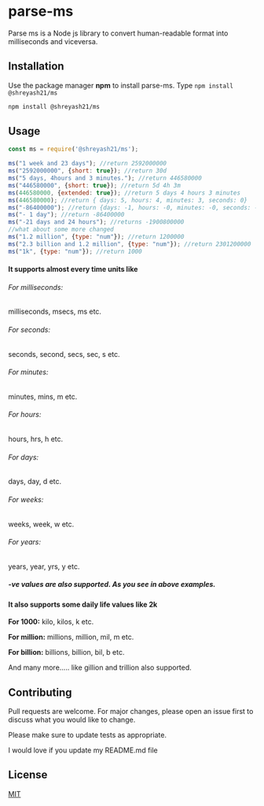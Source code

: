 # parse-ms

Parse ms is a Node js library to convert human-readable format into milliseconds and viceversa.

## Installation

Use the package manager **npm** to install parse-ms.
Type `npm install @shreyash21/ms`

```bash
npm install @shreyash21/ms
```

## Usage

```javascript
const ms = require('@shreyash21/ms');

ms("1 week and 23 days"); //return 2592000000
ms("2592000000", {short: true}); //return 30d
ms("5 days, 4hours and 3 minutes."); //return 446580000
ms("446580000", {short: true}); //return 5d 4h 3m
ms(446580000, {extended: true}); //return 5 days 4 hours 3 minutes
ms(446580000); //return { days: 5, hours: 4, minutes: 3, seconds: 0}
ms("-86400000"); //return {days: -1, hours: -0, minutes: -0, seconds: -0}
ms("- 1 day"); //return -86400000
ms("-21 days and 24 hours"); //returns -1900800000
//what about some more changed
ms("1.2 million", {type: "num"}); //return 1200000
ms("2.3 billion and 1.2 million", {type: "num"}); //return 2301200000
ms("1k", {type: "num"}); //return 1000
```

#### It supports almost every time units like 
###### For milliseconds:
 milliseconds, msecs, ms etc.
###### For seconds:
seconds, second, secs, sec, s etc.
###### For minutes:
minutes, mins, m etc.
###### For hours:
 hours, hrs, h etc.
###### For days:
days, day, d etc.
###### For weeks:
 weeks, week, w etc.
###### For years:
 years, year, yrs, y etc.


##### -ve values are also supported. As you see in above examples.

#### It also supports some daily life values like 2k

**For 1000:**
kilo, kilos, k etc.

**For million:**
millions, million, mil, m etc.

**For billion:**
billions, billion, bil, b etc.

And many more..... like gillion and trillion also supported.
## Contributing
Pull requests are welcome. For major changes, please open an issue first to discuss what you would like to change.

Please make sure to update tests as appropriate.

I would love if you update my README.md file
## License
[MIT](https://choosealicense.com/licenses/mit/)
